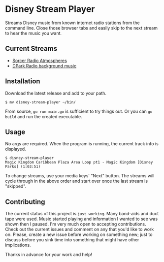 # Disney Stream Player

Streams Disney music from known internet radio stations from the command line.
Close those browser tabs and easily skip to the next stream to hear the music
you want.

## Current Streams

- [Sorcer Radio Atmospheres](http://srsounds.com/popperSRloops.php)
- [DPark Radio background music](https://www.dparkradio.com/dparkradioplayerbm.html)

## Installation

Download the latest release and add to your path.

```
$ mv disney-stream-player ~/bin/
```

From source, `go run main.go` is sufficient to try things out. Or you can `go
build` and run the created executable. 

## Usage

No args are required. When the program is running, the current track info is
displayed.

```
$ disney-stream-player
Magic Kingdom Caribbean Plaza Area Loop pt1 - Magic Kingdom [Disney Parks] (1:03:51)
```

To change streams, use your media keys' "Next" button. The streams will cycle
through in the above order and start over once the last stream is "skipped".

## Contributing

The current status of this project is `just working`. Many band-aids and duct
tape were used. Music started playing and information I wanted to see was shown
then I paused. I'm very much open to accepting contributions. Check out the 
current issues and comment on any that you'd like to work on. Please, create a
new issue before working on something new; just to discuss before you sink time
into something that might have other implications.

Thanks in advance for your work and help!
